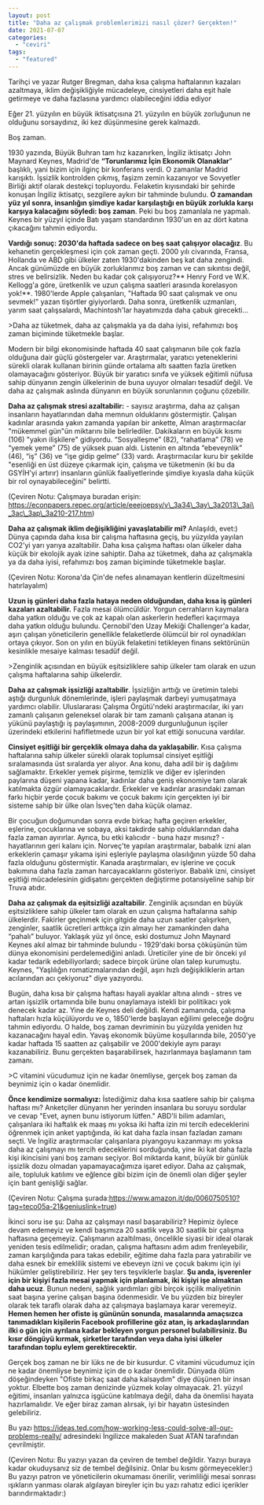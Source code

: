 ```yaml
---
layout: post
title: "Daha az çalışmak problemlerimizi nasıl çözer? Gerçekten!"
date: 2021-07-07
categories: 
  - "ceviri"
tags: 
  - "featured"
---
```


Tarihçi ve yazar Rutger Bregman, daha kısa çalışma haftalarının kazaları azaltmaya, iklim değişikliğiyle mücadeleye, cinsiyetleri daha eşit hale getirmeye ve daha fazlasına yardımcı olabileceğini iddia ediyor

Eğer 21. yüzyılın en büyük iktisatçısına 21. yüzyılın en büyük zorluğunun ne olduğunu sorsaydınız, iki kez düşünmesine gerek kalmazdı.

Boş zaman.

1930 yazında, Büyük Buhran tam hız kazanırken, İngiliz iktisatçı John Maynard Keynes, Madrid'de **“Torunlarımız İçin Ekonomik Olanaklar**” başlıklı, yani bizim için ilginç bir konferans verdi. O zamanlar Madrid karışıktı. İşsizlik kontrolden çıkmış, faşizm zemin kazanıyor ve Sovyetler Birliği aktif olarak destekçi topluyordu. Felaketin kıyısındaki bir şehirde konuşan İngiliz iktisatçı, sezgilere aykırı bir tahminde bulundu. **O zamandan yüz yıl sonra, insanlığın şimdiye kadar karşılaştığı en büyük zorlukla karşı karşıya kalacağını söyledi: boş zaman**. Peki bu boş zamanlala ne yapmalı. Keynes bir yüzyıl içinde Batı yaşam standardının 1930'un en az dört katına çıkacağını tahmin ediyordu.

**Vardığı sonuç: 2030'da haftada sadece on beş saat çalışıyor olacağız**. Bu kehanetin gerçekleşmesi için çok zaman geçti. 2000 yılı civarında, Fransa, Hollanda ve ABD gibi ülkeler zaten 1930'dakinden beş kat daha zengindi. Ancak günümüzde en büyük zorluklarımız boş zaman ve can sıkıntısı değil, stres ve belirsizlik. Neden bu kadar çok çalışıyoruz?\*\* Henry Ford ve W.K. Kellogg'a göre, üretkenlik ve uzun çalışma saatleri arasında korelasyon yok!\*\*. 1980'lerde Apple çalışanları, "Haftada 90 saat çalışmak ve onu sevmek!" yazan tişörtler giyiyorlardı. Daha sonra, üretkenlik uzmanları, yarım saat çalışsalardı, Machintosh'lar hayatımızda daha çabuk girecekti...

\>Daha az tüketmek, daha az çalışmakla ya da daha iyisi, refahımızı boş zaman biçiminde tüketmekle başlar.

Modern bir bilgi ekonomisinde haftada 40 saat çalışmanın bile çok fazla olduğuna dair güçlü göstergeler var. Araştırmalar, yaratıcı yeteneklerini sürekli olarak kullanan birinin günde ortalama altı saatten fazla üretken olamayacağını gösteriyor. Büyük bir yaratıcı sınıfa ve yüksek eğitimli nüfusa sahip dünyanın zengin ülkelerinin de buna uyuyor olmaları tesadüf değil. Ve daha az çalışmak aslında dünyanın en büyük sorunlarının çoğunu çözebilir.

**Daha az çalışmak stresi azaltabilir:** - sayısız araştırma, daha az çalışan insanların hayatlarından daha memnun olduklarını göstermiştir. Çalışan kadınlar arasında yakın zamanda yapılan bir ankette, Alman araştırmacılar "mükemmel gün"ün miktarını bile belirlediler. Dakikaların en büyük kısmı (106) "yakın ilişkilere" gidiyordu. “Sosyalleşme” (82), “rahatlama” (78) ve “yemek yeme” (75) de yüksek puan aldı. Listenin en altında “ebeveynlik” (46), “iş” (36) ve “işe gidip gelme” (33) vardı. Araştırmacılar kuru bir şekilde "esenliği en üst düzeye çıkarmak için, çalışma ve tüketmenin (ki bu da GSYİH'yi artırır) insanların günlük faaliyetlerinde şimdiye kıyasla daha küçük bir rol oynayabileceğini" belirtti.

(Çeviren Notu: Çalışmaya buradan erişin: https://econpapers.repec.org/article/eeejoepsy/v\_3a34\_3ay\_3a2013\_3ai\_3ac\_3ap\_3a210-217.htm)

**Daha az çalışmak iklim değişikliğini yavaşlatabilir mi?** Anlaşıldı, evet:) Dünya çapında daha kısa bir çalışma haftasına geçiş, bu yüzyılda yayılan CO2'yi yarı yarıya azaltabilir. Daha kısa çalışma haftası olan ülkeler daha küçük bir ekolojik ayak izine sahiptir. Daha az tüketmek, daha az çalışmakla ya da daha iyisi, refahımızı boş zaman biçiminde tüketmekle başlar.

(Çeviren Notu: Korona'da Çin'de nefes alınamayan kentlerin düzeltmesini hatırlayalım)

**Uzun iş günleri daha fazla hataya neden olduğundan, daha kısa iş günleri kazaları azaltabilir.** Fazla mesai ölümcüldür. Yorgun cerrahların kaymalara daha yatkın olduğu ve çok az kapalı olan askerlerin hedefleri kaçırmaya daha yatkın olduğu bulundu. Çernobil'den Uzay Mekiği Challenger'a kadar, aşırı çalışan yöneticilerin genellikle felaketlerde ölümcül bir rol oynadıkları ortaya çıkıyor. Son on yılın en büyük felaketini tetikleyen finans sektörünün kesinlikle mesaiye kalması tesadüf değil.

\>Zenginlik açısından en büyük eşitsizliklere sahip ülkeler tam olarak en uzun çalışma haftalarına sahip ülkelerdir.

**Daha az çalışmak işsizliği azaltabilir**. İşsizliğin arttığı ve üretimin talebi aştığı durgunluk dönemlerinde, işleri paylaşmak darbeyi yumuşatmaya yardımcı olabilir. Uluslararası Çalışma Örgütü'ndeki araştırmacılar, iki yarı zamanlı çalışanın geleneksel olarak bir tam zamanlı çalışana atanan iş yükünü paylaştığı iş paylaşımının, 2008-2009 durgunluğunun işçiler üzerindeki etkilerini hafifletmede uzun bir yol kat ettiği sonucuna vardılar.

**Cinsiyet eşitliği bir gerçeklik olmaya daha da yaklaşabilir.** Kısa çalışma haftalarına sahip ülkeler sürekli olarak toplumsal cinsiyet eşitliği sıralamasında üst sıralarda yer alıyor. Ana konu, daha adil bir iş dağılımı sağlamaktır. Erkekler yemek pişirme, temizlik ve diğer ev işlerinden paylarına düşeni yapana kadar, kadınlar daha geniş ekonomiye tam olarak katılmakta özgür olamayacaklardır. Erkekler ve kadınlar arasındaki zaman farkı hiçbir yerde çocuk bakımı ve çocuk bakımı için gerçekten iyi bir sisteme sahip bir ülke olan İsveç'ten daha küçük olamaz.

Bir çocuğun doğumundan sonra evde birkaç hafta geçiren erkekler, eşlerine, çocuklarına ve sobaya, aksi takdirde sahip olduklarından daha fazla zaman ayırırlar. Ayrıca, bu etki kalıcıdır - buna hazır mısınız? - hayatlarının geri kalanı için. Norveç'te yapılan araştırmalar, babalık izni alan erkeklerin çamaşır yıkama işini eşleriyle paylaşma olasılığının yüzde 50 daha fazla olduğunu göstermiştir. Kanada araştırmaları, ev işlerine ve çocuk bakımına daha fazla zaman harcayacaklarını gösteriyor. Babalık izni, cinsiyet eşitliği mücadelesinin gidişatını gerçekten değiştirme potansiyeline sahip bir Truva atıdır.

**Daha az çalışmak da eşitsizliği azaltabilir**. Zenginlik açısından en büyük eşitsizliklere sahip ülkeler tam olarak en uzun çalışma haftalarına sahip ülkelerdir. Fakirler geçinmek için gitgide daha uzun saatler çalışırken, zenginler, saatlik ücretleri arttıkça izin almayı her zamankinden daha “pahalı” buluyor. Yaklaşık yüz yıl önce, eski dostumuz John Maynard Keynes akıl almaz bir tahminde bulundu - 1929'daki borsa çöküşünün tüm dünya ekonomisini perdelemediğini anladı. Üreticiler yine de bir önceki yıl kadar tedarik edebiliyorlardı; sadece birçok ürüne olan talep kurumuştu. Keynes, "Yaşlılığın romatizmalarından değil, aşırı hızlı değişikliklerin artan acılarından acı çekiyoruz" diye yazıyordu.

Bugün, daha kısa bir çalışma haftası hayali ayaklar altına alındı - stres ve artan işsizlik ortamında bile bunu onaylamaya istekli bir politikacı yok denecek kadar az. Yine de Keynes deli değildi. Kendi zamanında, çalışma haftaları hızla küçülüyordu ve o, 1850'lerde başlayan eğilimi geleceğe doğru tahmin ediyordu. O halde, boş zaman devriminin bu yüzyılda yeniden hız kazanacağını hayal edin. Yavaş ekonomik büyüme koşullarında bile, 2050'ye kadar haftada 15 saatten az çalışabilir ve 2000'dekiyle aynı parayı kazanabiliriz. Bunu gerçekten başarabilirsek, hazırlanmaya başlamanın tam zamanı.

\>C vitamini vücudumuz için ne kadar önemliyse, gerçek boş zaman da beynimiz için o kadar önemlidir.

**Önce kendimize sormalıyız:** İstediğimiz daha kısa saatlere sahip bir çalışma haftası mı? Anketçiler dünyanın her yerinden insanlara bu soruyu sordular ve cevap "Evet, aynen bunu istiyorum lütfen." ABD'li bilim adamları, çalışanlara iki haftalık ek maaş mı yoksa iki hafta izin mi tercih edeceklerini öğrenmek için anket yaptığında, iki kat daha fazla insan fazladan zamanı seçti. Ve İngiliz araştırmacılar çalışanlara piyangoyu kazanmayı mı yoksa daha az çalışmayı mı tercih edeceklerini sorduğunda, yine iki kat daha fazla kişi ikincisini yani boş zamanı seçiyor. Bol miktarda kanıt, büyük bir günlük işsizlik dozu olmadan yapamayacağımıza işaret ediyor. Daha az çalışmak, aile, topluluk katılımı ve eğlence gibi bizim için de önemli olan diğer şeyler için bant genişliği sağlar.

(Çeviren Notu: Çalışma şurada:https://www.amazon.it/dp/0060750510?tag=teco05a-21&geniuslink=true)

İkinci soru ise şu: Daha az çalışmayı nasıl başarabiliriz? Hepimiz öylece devam edemeyiz ve kendi başımıza 20 saatlik veya 30 saatlik bir çalışma haftasına geçemeyiz. Çalışmanın azaltılması, öncelikle siyasi bir ideal olarak yeniden tesis edilmelidir; oradan, çalışma haftasını adım adım frenleyebilir, zaman karşılığında para takas edebilir, eğitime daha fazla para yatırabilir ve daha esnek bir emeklilik sistemi ve ebeveyn izni ve çocuk bakımı için iyi hükümler geliştirebiliriz. Her şey ters teşviklerle başlar. **Şu anda, işverenler için bir kişiyi fazla mesai yapmak için planlamak, iki kişiyi işe almaktan daha ucuz**. Bunun nedeni, sağlık yardımları gibi birçok işçilik maliyetinin saat başına yerine çalışan başına ödenmesidir. Ve bu yüzden biz bireyler olarak tek taraflı olarak daha az çalışmaya başlamaya karar veremeyiz. **Hemen hemen her ofiste iş gününün sonunda, masalarında amaçsızca tanımadıkları kişilerin Facebook profillerine göz atan, iş arkadaşlarından ilki o gün için ayrılana kadar bekleyen yorgun personel bulabilirsiniz. Bu kısır döngüyü kırmak, şirketler tarafından veya daha iyisi ülkeler tarafından toplu eylem gerektirecektir.**

Gerçek boş zaman ne bir lüks ne de bir kusurdur. C vitamini vücudumuz için ne kadar önemliyse beynimiz için de o kadar önemlidir. Dünyada ölüm döşeğindeyken "Ofiste birkaç saat daha kalsaydım" diye düşünen bir insan yoktur. Elbette boş zaman denizinde yüzmek kolay olmayacak. 21. yüzyıl eğitimi, insanları yalnızca işgücüne katılmaya değil, daha da önemlisi hayata hazırlamalıdır. Ve eğer biraz zaman alırsak, iyi bir hayatın üstesinden gelebiliriz.

Bu yazı https://ideas.ted.com/how-working-less-could-solve-all-our-problems-really/ adresindeki İngilizce makaleden Suat ATAN tarafından çevrilmiştir.

(Çeviren Notu: Bu yazıyı yazan da çeviren de tembel değildir. Yazıyı buraya kadar okuduysanız siz de tembel değilsiniz. Onlar bu kısmı görmeyecekler:) Bu yazıyı patron ve yöneticilerin okumaması önerilir, verimliliği mesai sonrası ışıkların yanması olarak algılayan bireyler için bu yazı rahatız edici içerikler barındırmaktadır:)
